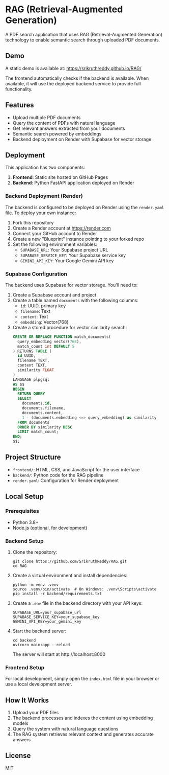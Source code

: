 # RAG (Retrieval-Augmented Generation)

A PDF search application that uses RAG (Retrieval-Augmented Generation) technology to enable semantic search through uploaded PDF documents.

## Demo

A static demo is available at: https://srikruthreddy.github.io/RAG/

The frontend automatically checks if the backend is available. When available, it will use the deployed backend service to provide full functionality.

## Features

- Upload multiple PDF documents
- Query the content of PDFs with natural language
- Get relevant answers extracted from your documents
- Semantic search powered by embeddings
- Backend deployment on Render with Supabase for vector storage

## Deployment

This application has two components:

1. **Frontend**: Static site hosted on GitHub Pages
2. **Backend**: Python FastAPI application deployed on Render

### Backend Deployment (Render)

The backend is configured to be deployed on Render using the `render.yaml` file. To deploy your own instance:

1. Fork this repository
2. Create a Render account at https://render.com
3. Connect your GitHub account to Render
4. Create a new "Blueprint" instance pointing to your forked repo
5. Set the following environment variables:
   - `SUPABASE_URL`: Your Supabase project URL
   - `SUPABASE_SERVICE_KEY`: Your Supabase service key
   - `GEMINI_API_KEY`: Your Google Gemini API key

### Supabase Configuration

The backend uses Supabase for vector storage. You'll need to:

1. Create a Supabase account and project
2. Create a table named `documents` with the following columns:
   - `id`: UUID, primary key
   - `filename`: Text
   - `content`: Text
   - `embedding`: Vector(768)
3. Create a stored procedure for vector similarity search:
   ```sql
   CREATE OR REPLACE FUNCTION match_documents(
     query_embedding vector(768),
     match_count int DEFAULT 5
   ) RETURNS TABLE (
     id UUID,
     filename TEXT,
     content TEXT,
     similarity FLOAT
   )
   LANGUAGE plpgsql
   AS $$
   BEGIN
     RETURN QUERY
     SELECT
       documents.id,
       documents.filename,
       documents.content,
       1 - (documents.embedding <=> query_embedding) as similarity
     FROM documents
     ORDER BY similarity DESC
     LIMIT match_count;
   END;
   $$;
   ```

## Project Structure

- `frontend/`: HTML, CSS, and JavaScript for the user interface
- `backend/`: Python code for the RAG pipeline
- `render.yaml`: Configuration for Render deployment

## Local Setup

### Prerequisites

- Python 3.8+
- Node.js (optional, for development)

### Backend Setup

1. Clone the repository:
   ```
   git clone https://github.com/SrikruthReddy/RAG.git
   cd RAG
   ```

2. Create a virtual environment and install dependencies:
   ```
   python -m venv .venv
   source .venv/bin/activate  # On Windows: .venv\Scripts\activate
   pip install -r backend/requirements.txt
   ```

3. Create a `.env` file in the backend directory with your API keys:
   ```
   SUPABASE_URL=your_supabase_url
   SUPABASE_SERVICE_KEY=your_supabase_key
   GEMINI_API_KEY=your_gemini_key
   ```

4. Start the backend server:
   ```
   cd backend
   uvicorn main:app --reload
   ```

   The server will start at http://localhost:8000

### Frontend Setup

For local development, simply open the `index.html` file in your browser or use a local development server.

## How It Works

1. Upload your PDF files
2. The backend processes and indexes the content using embedding models
3. Query the system with natural language questions
4. The RAG system retrieves relevant context and generates accurate answers

## License

MIT 
